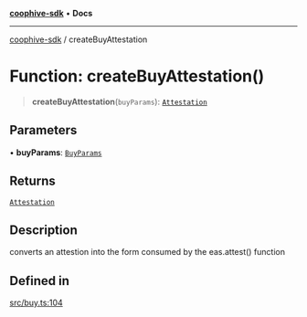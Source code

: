 [**coophive-sdk**](../README.md) • **Docs**

***

[coophive-sdk](../globals.md) / createBuyAttestation

# Function: createBuyAttestation()

> **createBuyAttestation**(`buyParams`): [`Attestation`](../type-aliases/Attestation.md)

## Parameters

• **buyParams**: [`BuyParams`](../type-aliases/BuyParams.md)

## Returns

[`Attestation`](../type-aliases/Attestation.md)

## Description

converts an attestion into the form consumed by the eas.attest() function

## Defined in

[src/buy.ts:104](https://github.com/CoopHive/coophive-sdk/blob/cfd0d3f7ead89762749d2fff704f01ea6070d919/src/buy.ts#L104)
